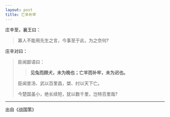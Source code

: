 ```yaml
---
layout: post
title: 亡羊补牢
---
```

庄辛至，襄王曰：

> 寡人不能用先生之言，今事至于此，为之奈何?

庄辛对曰：

> 臣闻鄙语曰：
> 
> > **见兔而顾犬，未为晚也；亡羊而补牢，未为迟也。**
> 
> 臣闻昔汤、武以百里昌，桀、纣以天下亡。
> 
> 今楚国虽小，绝长续短，犹以数千里，岂特百里哉?

---

出自《战国策》
